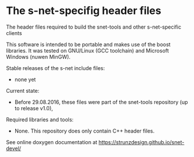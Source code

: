 # The s-net-specifig header files
The header files required to build the snet-tools and other s-net-specific clients

This software is intended to be portable and makes use of the boost libraries. It was tested on GNU/Linux (GCC toolchain)
and Microsoft Windows (nuwen MinGW).

Stable releases of the s-net include files:
- none yet

Current state:
- Before 29.08.2016, these files were part of the snet-tools repository (up to release v1.0),

Required libraries and tools:
- None. This repository does only contain C++ header files.

See online doxygen documentation at https://strunzdesign.github.io/snet-devel/

